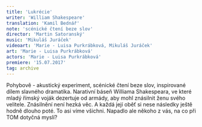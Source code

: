 ```yaml
---
title: 'Lukrécie'
writer: 'William Shakespeare'
translation: 'Kamil Bednář'
note: 'scénické čtení beze slov'
director: 'Martin Satoranský'
music: 'Mikuláš Juráček'
videoart: 'Marie - Luisa Purkrábková, Mikuláš Juráček'
art: 'Marie - Luisa Purkrábková'
actors: 'Marie - Luisa Purkrábková'
premiere: '15.07.2017'
tag: archive
---
```

Pohybově - akustický experiment, scénické čtení beze slov, inspirované dílem slavného dramatika.
Narativní báseň Williama Shakespeara, ve které mladý římský voják dezertuje od armády, aby mohl znásilnit ženu svého velitele.
Znásilnění není hezká věc. A každá její oběť si nese následky ještě hodně dlouho poté. To asi víme všichni. Napadlo ale někoho z vás, na co při TOM dotyčná myslí?
